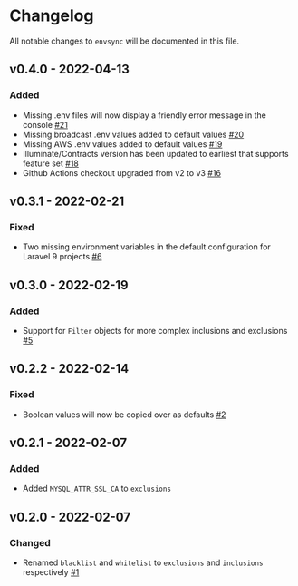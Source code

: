 # Changelog

All notable changes to `envsync` will be documented in this file.

## v0.4.0 - 2022-04-13

### Added
- Missing .env files will now display a friendly error message in the console [#21](https://github.com/worksome/envy/pull/21)
- Missing broadcast .env values added to default values [#20](https://github.com/worksome/envy/pull/20)
- Missing AWS .env values added to default values [#19](https://github.com/worksome/envy/pull/19)
- Illuminate/Contracts version has been updated to earliest that supports feature set [#18](https://github.com/worksome/envy/pull/18)
- Github Actions checkout upgraded from v2 to v3 [#16](https://github.com/worksome/envy/pull/16)

## v0.3.1 - 2022-02-21

### Fixed
- Two missing environment variables in the default configuration for Laravel 9 projects [#6](https://github.com/worksome/envy/pull/6)

## v0.3.0 - 2022-02-19

### Added
- Support for `Filter` objects for more complex inclusions and exclusions [#5](https://github.com/worksome/envy/pull/5)

## v0.2.2 - 2022-02-14

### Fixed
- Boolean values will now be copied over as defaults [#2](https://github.com/worksome/envy/pull/2)

## v0.2.1 - 2022-02-07

### Added
- Added `MYSQL_ATTR_SSL_CA` to `exclusions`

## v0.2.0 - 2022-02-07

### Changed
- Renamed `blacklist` and `whitelist` to `exclusions` and `inclusions` respectively [#1](https://github.com/worksome/envy/pull/1)
